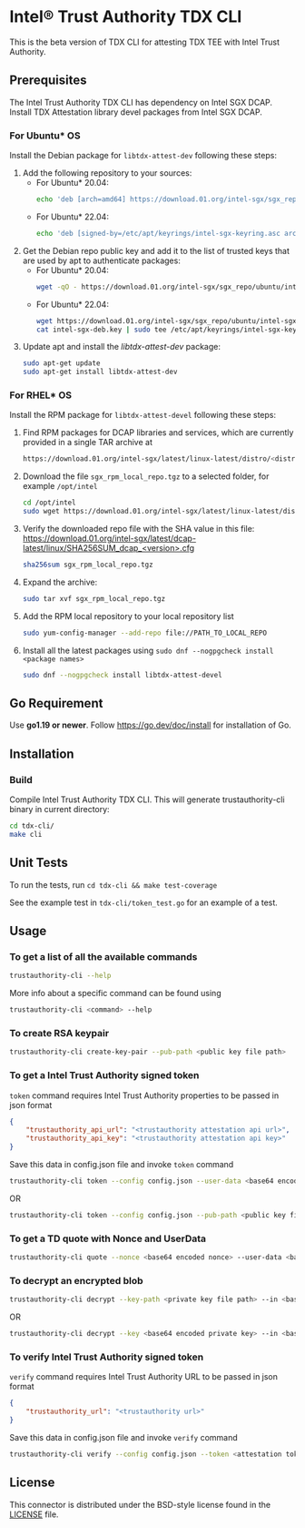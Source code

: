 # Intel® Trust Authority TDX CLI
This is the beta version of TDX CLI for attesting TDX TEE with Intel Trust Authority.

## Prerequisites

The Intel Trust Authority TDX CLI has dependency on Intel SGX DCAP. Install TDX Attestation library devel packages from Intel SGX DCAP.

### For Ubuntu* OS
Install the Debian package for `libtdx-attest-dev` following these steps:

1. Add the following repository to your sources:
    * For Ubuntu* 20.04:
        ```sh
        echo 'deb [arch=amd64] https://download.01.org/intel-sgx/sgx_repo/ubuntu focal main' | sudo tee /etc/apt/sources.list.d/intel-sgx.list
        ```
    * For Ubuntu* 22.04:
        ```sh
        echo 'deb [signed-by=/etc/apt/keyrings/intel-sgx-keyring.asc arch=amd64] https://download.01.org/intel-sgx/sgx_repo/ubuntu jammy main' | sudo tee /etc/apt/sources.list.d/intel-sgx.list
        ```
2. Get the Debian repo public key and add it to the list of trusted keys that are used by apt to authenticate packages:
    * For Ubuntu* 20.04:
        ```sh
        wget -qO - https://download.01.org/intel-sgx/sgx_repo/ubuntu/intel-sgx-deb.key | sudo apt-key add
        ```
    * For Ubuntu* 22.04:
        ```sh
        wget https://download.01.org/intel-sgx/sgx_repo/ubuntu/intel-sgx-deb.key
        cat intel-sgx-deb.key | sudo tee /etc/apt/keyrings/intel-sgx-keyring.asc > /dev/null
        ```
3. Update apt and install the *libtdx-attest-dev* package:
    ```sh
    sudo apt-get update
    sudo apt-get install libtdx-attest-dev
    ```

### For RHEL* OS
Install the RPM package for `libtdx-attest-devel` following these steps:

1. Find RPM packages for DCAP libraries and services, which are currently provided in a single TAR archive at
    ```sh
    https://download.01.org/intel-sgx/latest/linux-latest/distro/<distro>/
    ```
2. Download the file `sgx_rpm_local_repo.tgz` to a selected folder, for example `/opt/intel`
    ```sh
    cd /opt/intel
    sudo wget https://download.01.org/intel-sgx/latest/linux-latest/distro/<distro>/sgx_rpm_local_repo.tgz
    ```
3. Verify the downloaded repo file with the SHA value in this file:
    https://download.01.org/intel-sgx/latest/dcap-latest/linux/SHA256SUM_dcap_<version>.cfg
    ```sh
    sha256sum sgx_rpm_local_repo.tgz
    ```
4. Expand the archive:
    ```sh
    sudo tar xvf sgx_rpm_local_repo.tgz
    ```
5. Add the RPM local repository to your local repository list
    ```sh
    sudo yum-config-manager --add-repo file://PATH_TO_LOCAL_REPO
    ```
6. Install all the latest packages using `sudo dnf --nogpgcheck install <package names>`
    ```sh
    sudo dnf --nogpgcheck install libtdx-attest-devel
    ```

## Go Requirement

Use <b>go1.19 or newer</b>. Follow https://go.dev/doc/install for installation of Go.

## Installation

### Build
Compile Intel Trust Authority TDX CLI. This will generate trustauthority-cli binary in current directory:

```sh
cd tdx-cli/
make cli
```

## Unit Tests

To run the tests, run `cd tdx-cli && make test-coverage`

See the example test in `tdx-cli/token_test.go` for an example of a test.

## Usage

### To get a list of all the available commands

```sh
trustauthority-cli --help
```
More info about a specific command can be found using
```sh
trustauthority-cli <command> --help
```

### To create RSA keypair

```sh
trustauthority-cli create-key-pair --pub-path <public key file path>
```

### To get a Intel Trust Authority signed token

`token` command requires Intel Trust Authority properties to be passed in json format
```json
{
    "trustauthority_api_url": "<trustauthority attestation api url>",
    "trustauthority_api_key": "<trustauthority attestation api key>"
}
```
Save this data in config.json file and invoke `token` command
```sh
trustauthority-cli token --config config.json --user-data <base64 encoded userdata> --policy-ids <comma separated trustauthority attestation policy ids>
```
OR
```sh
trustauthority-cli token --config config.json --pub-path <public key file path> --policy-ids <comma separated trustauthority attestation policy ids>
```

### To get a TD quote with Nonce and UserData

```sh
trustauthority-cli quote --nonce <base64 encoded nonce> --user-data <base64 encoded userdata>
```

### To decrypt an encrypted blob

```sh
trustauthority-cli decrypt --key-path <private key file path> --in <base64 encoded encrypted blob>
```
OR
```sh
trustauthority-cli decrypt --key <base64 encoded private key> --in <base64 encoded encrypted blob>
```

### To verify Intel Trust Authority signed token

`verify` command requires Intel Trust Authority URL to be passed in json format
```json
{
    "trustauthority_url": "<trustauthority url>"
}
```
Save this data in config.json file and invoke `verify` command
```sh
trustauthority-cli verify --config config.json --token <attestation token in JWT format>
```

## License

This connector is distributed under the BSD-style license found in the [LICENSE](../LICENSE)
file.
